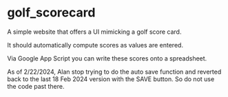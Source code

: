 # golf_scorecard

A simple website that offers a UI mimicking a golf score card.

It should automatically compute scores as values are entered.

Via Google App Script you can write these scores onto a spreadsheet.

As of 2/22/2024, Alan stop trying to do the auto save function and reverted back to the
last 18 Feb 2024 version with the SAVE button.  So do not use the code past there.
